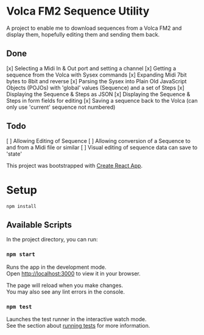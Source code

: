 # Volca FM2 Sequence Utility

A project to enable me to download sequences from a Volca FM2 and display them, hopefully editing them and sending them back.

## Done

[x] Selecting a Midi In & Out port and setting a channel
[x] Getting a sequence from the Volca with Sysex commands
[x] Expanding Midi 7bit bytes to 8bit and reverse
[x] Parsing the Sysex into Plain Old JavaScript Objects (POJOs) with 'global' values (Sequence) and a set of Steps
[x] Displaying the Sequence & Steps as JSON
[x] Displaying the Sequence & Steps in form fields for editing
[x] Saving a sequence back to the Volca (can only use 'current' sequence not numbered)

## Todo
[ ] Allowing Editing of Sequence
[ ] Allowing conversion of a Sequence to and from a Midi file or similar
[ ] Visual editing of sequence data can save to 'state'

This project was bootstrapped with [Create React App](https://github.com/facebook/create-react-app).

# Setup

`npm install`

## Available Scripts

In the project directory, you can run:

### `npm start`

Runs the app in the development mode.\
Open [http://localhost:3000](http://localhost:3000) to view it in your browser.

The page will reload when you make changes.\
You may also see any lint errors in the console.

### `npm test`

Launches the test runner in the interactive watch mode.\
See the section about [running tests](https://facebook.github.io/create-react-app/docs/running-tests) for more information.
